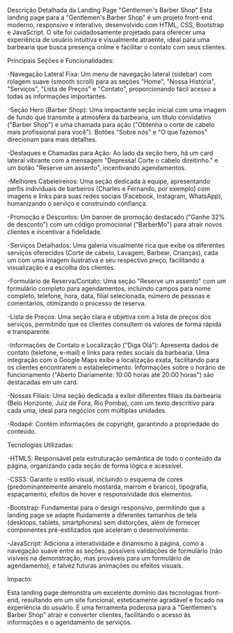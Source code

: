 
Descrição Detalhada da Landing Page "Gentlemen's Barber Shop"
Esta landing page para a "Gentlemen's Barber Shop" é um projeto front-end moderno, responsivo e interativo, desenvolvido com HTML, CSS, Bootstrap e JavaScript. O site foi cuidadosamente projetado para oferecer uma experiência de usuário intuitiva e visualmente atraente, ideal para uma barbearia que busca presença online e facilitar o contato com seus clientes.

Principais Seções e Funcionalidades:

-Navegação Lateral Fixa: Um menu de navegação lateral (sidebar) com rolagem suave (smooth scroll) para as seções "Home", "Nossa História", "Serviços", "Lista de Preços" e "Contato", proporcionando fácil acesso a todas as informações importantes.

-Seção Hero (Barber Shop): Uma impactante seção inicial com uma imagem de fundo que transmite a atmosfera da barbearia, um título convidativo ("Barber Shop") e uma chamada para ação ("Obtenha o corte de cabelo mais profissional para você"). Botões "Sobre nós" e "O que fazemos" direcionam para mais detalhes.

-Destaques e Chamadas para Ação: Ao lado da seção hero, há um card lateral vibrante com a mensagem "Depressa! Corte o cabelo direitinho." e um botão "Reserve um assento", incentivando agendamentos.

-Melhores Cabeleireiros: Uma seção dedicada à equipe, apresentando perfis individuais de barbeiros (Charles e Fernando, por exemplo) com imagens e links para suas redes sociais (Facebook, Instagram, WhatsApp), humanizando o serviço e construindo confiança.

-Promoção e Descontos: Um banner de promoção destacado ("Ganhe 32% de desconto") com um código promocional ("BarberMo") para atrair novos clientes e incentivar a fidelidade.

-Serviços Detalhados: Uma galeria visualmente rica que exibe os diferentes serviços oferecidos (Corte de cabelo, Lavagem, Barbear, Crianças), cada um com uma imagem ilustrativa e seu respectivo preço, facilitando a visualização e a escolha dos clientes.

-Formulário de Reserva/Contato: Uma seção "Reserve um assento" com um formulário completo para agendamentos, incluindo campos para nome completo, telefone, hora, data, filial selecionada, número de pessoas e comentários, otimizando o processo de reserva.

-Lista de Preços: Uma seção clara e objetiva com a lista de preços dos serviços, permitindo que os clientes consultem os valores de forma rápida e transparente.

-Informações de Contato e Localização ("Diga Olá"): Apresenta dados de contato (telefone, e-mail) e links para redes sociais da barbearia. Uma integração com o Google Maps exibe a localização exata, facilitando para os clientes encontrarem o estabelecimento. Informações sobre o horário de funcionamento ("Aberto Diariamente: 10:00 horas até 20:00 horas") são destacadas em um card.

-Nossas Filiais: Uma seção dedicada a exibir diferentes filiais da barbearia (Belo Horizonte, Juiz de Fora, Rio Pomba), com um texto descritivo para cada uma, ideal para negócios com múltiplas unidades.

-Rodapé: Contém informações de copyright, garantindo a propriedade do conteúdo.

Tecnologias Utilizadas:

-HTML5: Responsável pela estruturação semântica de todo o conteúdo da página, organizando cada seção de forma lógica e acessível.

-CSS3: Garante o estilo visual, incluindo o esquema de cores (predominantemente amarelo mostarda, marrom e branco), tipografia, espaçamento, efeitos de hover e responsividade dos elementos.

-Bootstrap: Fundamental para o design responsivo, permitindo que a landing page se adapte fluidamente a diferentes tamanhos de tela (desktops, tablets, smartphones) sem distorções, além de fornecer componentes pré-estilizados que aceleram o desenvolvimento.

-JavaScript: Adiciona a interatividade e dinamismo à página, como a navegação suave entre as seções, possíveis validações de formulário (não visíveis na demonstração, mas prováveis para um formulário de agendamento), e talvez futuras animações ou efeitos visuais.

Impacto:

Esta landing page demonstra um excelente domínio das tecnologias front-end, resultando em um site funcional, esteticamente agradável e focado na experiência do usuário. É uma ferramenta poderosa para a "Gentlemen's Barber Shop" atrair e converter clientes, facilitando o acesso às informações e o agendamento de serviços.
